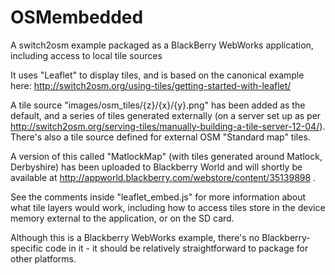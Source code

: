 OSMembedded
===========

A switch2osm example packaged as a BlackBerry WebWorks application, including access to local tile sources

It uses "Leaflet" to display tiles, and is based on the canonical example here:
http://switch2osm.org/using-tiles/getting-started-with-leaflet/

A tile source "images/osm_tiles/{z}/{x}/{y}.png" has been added as the default, and a series of tiles generated externally (on a server set up as per http://switch2osm.org/serving-tiles/manually-building-a-tile-server-12-04/).  There's also a tile source defined for external OSM "Standard map" tiles.  

A version of this called "MatlockMap" (with tiles generated around Matlock, Derbyshire) has been uploaded to Blackberry World and will shortly be available at http://appworld.blackberry.com/webstore/content/35139898 .

See the comments inside "leaflet_embed.js" for more information about what tile layers would work, including how to access tiles store in the device memory external to the application, or on the SD card.

Although this is a Blackberry WebWorks example, there's no Blackberry-specific code in it - it should be relatively straightforward to package for other platforms.


